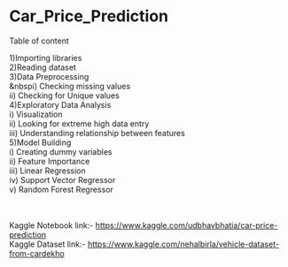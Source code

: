 # Car_Price_Prediction


Table of content<br>

1)Importing libraries<br>
2)Reading dataset<br>
3)Data Preprocessing<br>
   &nbspi) Checking missing values<br>
   ii) Checking for Unique values<br>
4)Exploratory Data Analysis<br>
   i) Visualization<br>
   ii) Looking for extreme high data entry<br>
   iii) Understanding relationship between features<br>
5)Model Building<br>
   i) Creating dummy variables<br>
   ii) Feature Importance<br>
   iii) Linear Regression<br>
   iv) Support Vector Regressor<br>
   v) Random Forest Regressor<br><br><br>

   
Kaggle Notebook link:- https://www.kaggle.com/udbhavbhatia/car-price-prediction<br>
Kaggle Dataset link:- https://www.kaggle.com/nehalbirla/vehicle-dataset-from-cardekho
